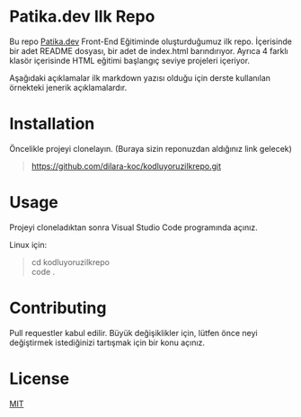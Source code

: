 # Patika.dev Ilk Repo

Bu repo [Patika.dev](https://www.patika.dev/tr) Front-End Eğitiminde oluşturduğumuz ilk repo. İçerisinde bir adet README dosyası, bir adet de index.html barındırıyor. Ayrıca 4 farklı klasör içerisinde HTML eğitimi başlangıç seviye projeleri içeriyor.

Aşağıdaki açıklamalar ilk markdown yazısı olduğu için derste kullanılan örnekteki jenerik açıklamalardır.

# Installation

Öncelikle projeyi clonelayın. (Buraya sizin reponuzdan aldığınız link gelecek)

> https://github.com/dilara-koc/kodluyoruzilkrepo.git

# Usage

Projeyi cloneladıktan sonra Visual Studio Code programında açınız.

Linux için:
 
> cd kodluyoruzilkrepo  
code .

# Contributing

Pull requestler kabul edilir. Büyük değişiklikler için, lütfen önce neyi değiştirmek istediğinizi tartışmak için bir konu açınız.

# License

[MIT](https://choosealicense.com/licenses/mit/)

